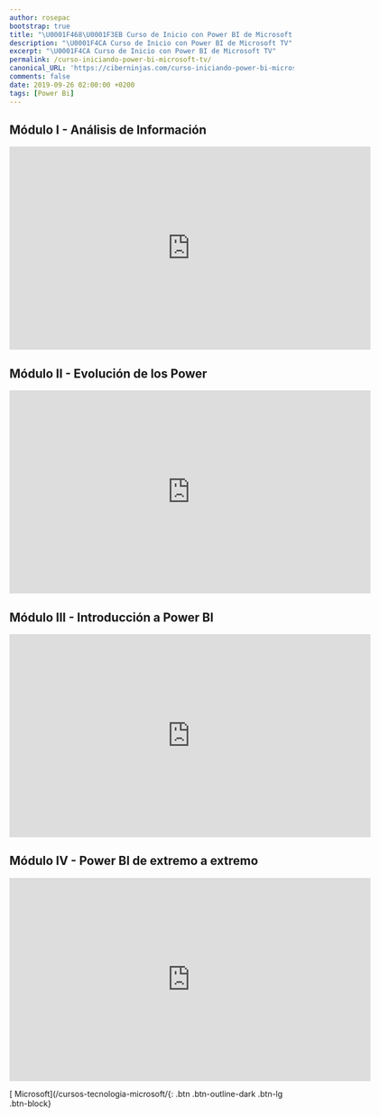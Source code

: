 ```yaml
---
author: rosepac
bootstrap: true
title: "\U0001F468‍\U0001F3EB Curso de Inicio con Power BI de Microsoft TV"
description: "\U0001F4CA Curso de Inicio con Power BI de Microsoft TV"
excerpt: "\U0001F4CA Curso de Inicio con Power BI de Microsoft TV"
permalink: /curso-iniciando-power-bi-microsoft-tv/
canonical_URL: 'https://ciberninjas.com/curso-iniciando-power-bi-microsoft-tv/'
comments: false
date: 2019-09-26 02:00:00 +0200
tags: [Power Bi]
---
```


## Módulo I - Análisis de Información

<iframe src="https://channel9.msdn.com/Series/Power-BI/Anlisis-de-Informacin/player?format=html5" width="640" height="360" allowfullscreen="" frameborder="0" title="Módulo I - Análisis de Información - Microsoft Channel 9 Video"></iframe>

## Módulo II - Evolución de los Power

<iframe src="https://channel9.msdn.com/Series/Power-BI/Evolucin-de-los-Power/player?format=html5" width="640" height="360" allowfullscreen="" frameborder="0" title="Módulo II - Evolución de los Power - Microsoft Channel 9 Video"></iframe>

## Módulo III - Introducción a Power BI

<iframe src="https://channel9.msdn.com/Series/Power-BI/Introduccin-a-Power-BI/player?format=html5" width="640" height="360" allowfullscreen="" frameborder="0" title="Módulo III - Introducción a Power BI - Microsoft Channel 9 Video"></iframe>

## Módulo IV - Power BI de extremo a extremo

<iframe src="https://channel9.msdn.com/Series/Power-BI/Power-BI-de-extremo-a-extremo/player" width="640" height="360" allowfullscreen="" frameborder="0" title="Módulo IV - Power BI de extremo a extremo - Microsoft Channel 9 Video"></iframe>

[<i class="fab fa-windows"></i> Microsoft](/cursos-tecnologia-microsoft/{: .btn .btn-outline-dark .btn-lg .btn-block}
